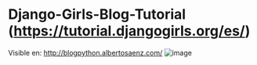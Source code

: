 ﻿# Django-Girls-Blog-Tutorial (https://tutorial.djangogirls.org/es/)

Visible en: http://blogpython.albertosaenz.com/
![image](https://user-images.githubusercontent.com/29576337/187570651-3913d00d-59c9-4843-8203-1ef3e87207e8.png)
